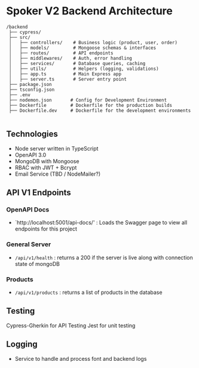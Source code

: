 # Spoker V2 Backend Architecture  

```
/backend
 ├── cypress/
 ├── src/
 │   ├── controllers/    # Business logic (product, user, order)
 │   ├── models/         # Mongoose schemas & interfaces
 │   ├── routes/         # API endpoints
 │   ├── middlewares/    # Auth, error handling
 │   ├── services/       # Database queries, caching
 │   ├── utils/          # Helpers (logging, validations)
 │   ├── app.ts          # Main Express app
 │   ├── server.ts       # Server entry point
 ├── package.json
 ├── tsconfig.json
 ├── .env 
 ├── nodemon.json       # Config for Development Environment 
 ├── Dockerfile         # Dockerfile for the production builds
 ├── Dockerfile.dev     # Dockerfile for the development environments
 
```

## Technologies
- Node server written in TypeScript
- OpenAPI 3.0
- MongoDB with Mongoose
- RBAC with JWT + Bcrypt
- Email Service (TBD / NodeMailer?)

## API V1 Endpoints

### OpenAPI Docs
- `http://localhost:5001/api-docs/' : Loads the Swagger page to view all endpoints for this project

### General Server
- `/api/v1/health` : returns a 200 if the server is live along with connection state of mongoDB

### Products
- `/api/v1/products` : returns a list of products in the database

## Testing
Cypress-Gherkin for API Testing
Jest for unit testing

## Logging
- Service to handle and process font and backend logs


